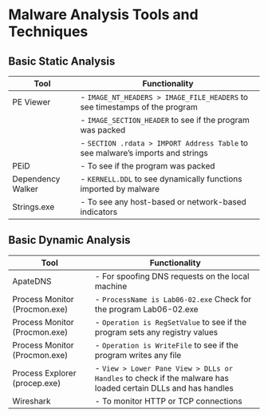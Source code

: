 # Malware Analysis Tools and Techniques

## Basic Static Analysis

| Tool               | Functionality                                                                                                 |
|--------------------|---------------------------------------------------------------------------------------------------------------|
| PE Viewer          | - `IMAGE_NT_HEADERS > IMAGE_FILE_HEADERS` to see timestamps of the program                                    |
|                    | - `IMAGE_SECTION_HEADER` to see if the program was packed                                                     |
|                    | - `SECTION .rdata > IMPORT Address Table` to see malware’s imports and strings                                |
| PEiD               | - To see if the program was packed                                                                            |
| Dependency Walker  | - `KERNELL.DDL` to see dynamically functions imported by malware                                              |
| Strings.exe        | - To see any host-based or network-based indicators                                                           |

## Basic Dynamic Analysis

| Tool                         | Functionality                                                                                               |
|------------------------------|-------------------------------------------------------------------------------------------------------------|
| ApateDNS                     | - For spoofing DNS requests on the local machine                                                            |
| Process Monitor (Procmon.exe)| - `ProcessName is Lab06-02.exe` Check for the program Lab06-02.exe                                         |
| Process Monitor (Procmon.exe)| - `Operation is RegSetValue` to see if the program sets any registry values                                 |
| Process Monitor (Procmon.exe)| - `Operation is WriteFile` to see if the program writes any file                                            |
| Process Explorer (procep.exe)| - `View > Lower Pane View > DLLs or Handles` to check if the malware has loaded certain DLLs and has handles |
| Wireshark                    | - To monitor HTTP or TCP connections                                                                         |
